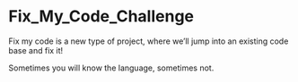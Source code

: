 #   Fix_My_Code_Challenge

Fix my code is a new type of project, where we’ll jump into an existing code base and fix it!

Sometimes you will know the language, sometimes not.